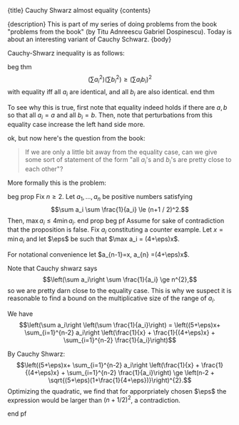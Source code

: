 {title}
Cauchy Shwarz almost equality
{contents}

{description}
This is part of my series of doing problems from the book "problems from the book" (by Titu
Adnreescu Gabriel Dospinescu). Today is about an interesting variant of Cauchy Schwarz.
{body}

Cauchy-Shwarz inequality is as follows:

beg thm
$$\left(\sum a_i^2\right) \left(\sum b_i^2\right) \ge \left(\sum
a_i b_i \right)^2$$
with equality iff all $a_i$ are identical, and all $b_i$ are also
identical.
end thm

To see why this is true, first note that equality indeed holds if
there are $a,b$ so that all $a_i = a$ and all $b_i = b$.
Then, note that perturbations from this equality case increase the left hand side more.

ok, but now here's the question from the book: 

> If we are only a little bit away from the equality case, can we
> give some sort of statement of the form "all $a_i$'s and
> $b_i$'s are pretty close to each other"?

More formally this is the problem:

beg prop
Fix $n\ge 2$.
Let $a_1,\ldots, a_n$ be positive numbers satisfying
$$\sum a_i \sum \frac{1}{a_i} \le (n+1 / 2)^2.$$
Then, $\max a_i \le 4 \min a_i$.
end prop
beg pf
Assume for sake of contradiction that the proposition is false.
Fix $a_i$ constituting a counter example.
Let $x=\min a_i$ and let $\eps$ be such that $\max a_i =
(4+\eps)x$.

For notational convenience let $a_{n-1}=x, a_{n} =(4+\eps)x$.

Note that Cauchy shwarz says 
$$\left(\sum a_i\right \sum \frac{1}{a_i} \ge n^{2},$$
so we are pretty darn close to the equality case. This is why we
suspect it is reasonable to find a bound on the multiplicative
size of the range of $a_i$.


We have
$$\left(\sum a_i\right \left(\sum \frac{1}{a_i}\right) = \left((5+\eps)x+ \sum_{i=1}^{n-2} a_i\right \left(\frac{1}{x} + \frac{1}{(4+\eps)x} + \sum_{i=1}^{n-2} \frac{1}{a_i}\right)$$

By Cauchy Shwarz:
$$\left((5+\eps)x+ \sum_{i=1}^{n-2} a_i\right \left(\frac{1}{x} + \frac{1}{(4+\eps)x} + \sum_{i=1}^{n-2} \frac{1}{a_i}\right) \ge \left(n-2 + \sqrt{(5+\eps)(1+\frac{1}{4+\eps})}\right)^{2}.$$
Optimizing the quadratic, we find that for apporpriately chosen
$\eps$ the expression would be larger than $(n+ 1/2)^{2}$, a
contradiction.

end pf


